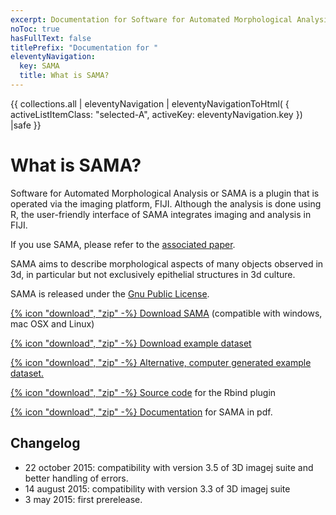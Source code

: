 ```yaml
---
excerpt: Documentation for Software for Automated Morphological Analysis, a method by which epithelial structures grown in 3D cultures can be imaged, reconstructed and analyzed.
noToc: true
hasFullText: false
titlePrefix: "Documentation for "
eleventyNavigation:
  key: SAMA
  title: What is SAMA?
---
```



<div class="centerList" >
{{ collections.all | eleventyNavigation | eleventyNavigationToHtml(
    {
    activeListItemClass: "selected-A", 
    activeKey: eleventyNavigation.key
    })  |safe }} 
</div>

# What is SAMA? 

Software for Automated Morphological Analysis or SAMA is a plugin that is operated via the imaging platform, FIJI. Although the analysis is done using R, the user-friendly interface of SAMA integrates imaging and analysis in FIJI.

If you use SAMA, please refer to the [associated paper](#CitationAnchor).

SAMA aims to describe morphological aspects of many objects observed in 3d, in particular but not exclusively epithelial structures in 3d culture.

SAMA is released under the [Gnu Public License](http://www.gnu.org/licenses/gpl.html).

[{% icon "download", "zip" -%}&nbsp;Download SAMA](https://montevil.theobio.org/sites/montevil.theobio.org/files/sama/Sama.zip) (compatible with windows, mac OSX and Linux)

[{% icon "download", "zip" -%}&nbsp;Download example dataset](http://montevil.theobio.org/sites/montevil.theobio.org/files/sama/example_SAMA.zip)

[{% icon "download", "zip" -%}&nbsp;Alternative, computer generated example dataset.](http://montevil.theobio.org/sites/montevil.theobio.org/files/sama/cgi.zip)

[{% icon "download", "zip" -%}&nbsp;Source code](https://montevil.theobio.org/sites/montevil.theobio.org/files/sama/Rbind_source.zip) for the Rbind plugin

[{% icon "download", "zip" -%}&nbsp;Documentation](https://montevil.theobio.org/sites/montevil.theobio.org/files/sama/Sama-Documentation.pdf) for SAMA in pdf.

## Changelog

*   22 october 2015: compatibility with version 3.5 of 3D imagej suite and better handling of errors.
*   14 august 2015: compatibility with version 3.3 of 3D imagej suite
*   3 may 2015: first prerelease.

